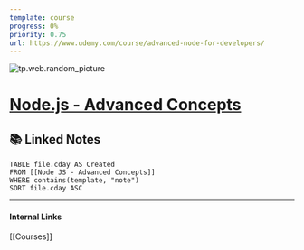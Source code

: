 ```yaml
---
template: course
progress: 0%
priority: 0.75
url: https://www.udemy.com/course/advanced-node-for-developers/
---
```

![tp.web.random_picture](https://images.unsplash.com/photo-1494791368093-85217fbbf8de?crop=entropy&cs=tinysrgb&fit=crop&fm=jpg&h=300&ixid=MnwxfDB8MXxyYW5kb218MHx8bGFuZHNjYXBlLHdhdGVyLG1vdW50YWlufHx8fHx8MTY2MTU3NDUwNQ&ixlib=rb-1.2.1&q=80&utm_campaign=api-credit&utm_medium=referral&utm_source=unsplash_source&w=900)

# [Node.js - Advanced Concepts](https://www.udemy.com/course/advanced-node-for-developers/)



## 📚 Linked Notes
```dataview
TABLE file.cday AS Created 
FROM [[Node JS - Advanced Concepts]]
WHERE contains(template, "note") 
SORT file.cday ASC
```

---
#### Internal Links
[[Courses]]

